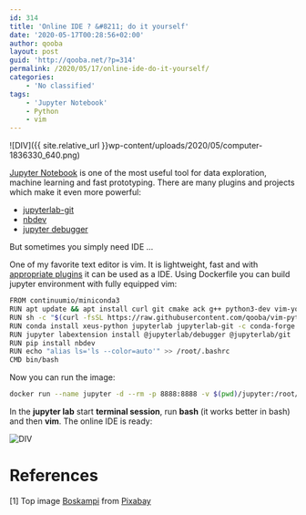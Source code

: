 ```yaml
---
id: 314
title: 'Online IDE ? &#8211; do it yourself'
date: '2020-05-17T00:28:56+02:00'
author: qooba
layout: post
guid: 'http://qooba.net/?p=314'
permalink: /2020/05/17/online-ide-do-it-yourself/
categories:
    - 'No classified'
tags:
    - 'Jupyter Notebook'
    - Python
    - vim
---
```


![DIV]({{ site.relative_url }}wp-content/uploads/2020/05/computer-1836330_640.png)

[Jupyter Notebook](https://jupyter.org/) is one of the most useful tool for data exploration, machine learning and fast prototyping. There are many plugins and projects which make it even more powerful:
* [jupyterlab-git](https://github.com/jupyterlab/jupyterlab-git)
* [nbdev](https://github.com/fastai/nbdev)
* [jupyter debugger](https://blog.jupyter.org/a-visual-debugger-for-jupyter-914e61716559)

But sometimes you simply need IDE ...

One of my favorite text editor is vim. It is lightweight, fast and with [appropriate plugins](https://github.com/jarolrod/vim-python-ide) it can be used as a IDE. 
Using Dockerfile you can build jupyter environment with fully equipped vim:
``` bash
FROM continuumio/miniconda3
RUN apt update && apt install curl git cmake ack g++ python3-dev vim-youcompleteme tmux -yq
RUN sh -c "$(curl -fsSL https://raw.githubusercontent.com/qooba/vim-python-ide/master/setup.sh)"
RUN conda install xeus-python jupyterlab jupyterlab-git -c conda-forge
RUN jupyter labextension install @jupyterlab/debugger @jupyterlab/git
RUN pip install nbdev
RUN echo "alias ls='ls --color=auto'" >> /root/.bashrc
CMD bin/bash
```

Now you can run the image:
``` bash
docker run --name jupyter -d --rm -p 8888:8888 -v $(pwd)/jupyter:/root/.jupyter -v $(pwd)/notebooks:/opt/notebooks qooba/miniconda3 /bin/bash -c "jupyter lab --notebook-dir=/opt/notebooks --ip='0.0.0.0' --port=8888 --no-browser --allow-root --NotebookApp.password='' --NotebookApp.token=''"
```

In the **jupyter lab** start **terminal session**, run **bash** (it works better in bash) and then **vim**.
The online IDE is ready:

![DIV](http://qooba.net/wp-content/uploads/2020/05/jupyter_ide.gif)

# References

[1] Top image  <a href="https://pixabay.com/pl/users/Boskampi-3788146/?utm_source=link-attribution&amp;utm_medium=referral&amp;utm_campaign=image&amp;utm_content=1836330"> Boskampi</a> from <a href="https://pixabay.com/pl/?utm_source=link-attribution&amp;utm_medium=referral&amp;utm_campaign=image&amp;utm_content=1836330"> Pixabay</a>